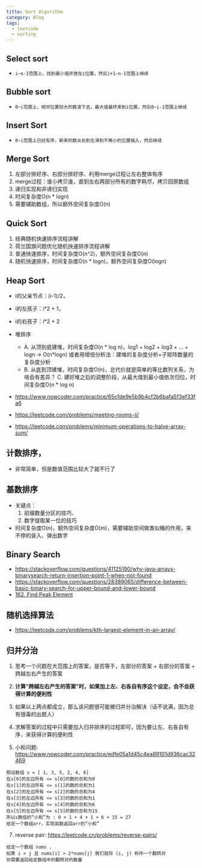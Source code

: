 ```yaml
---
title: Sort Algorithm
category: Blog
tags:
  - leetcode
  - sorting
---
```


## Select sort
- `i~n-1范围上，找到最小值并放在i位置，然后i+1~n-1范围上继续`


## Bubble sort
- `0~i范围上，相邻位置较大的数滚下去，最大值最终来到i位置，然后0~i-1范围上继续`

## Insert Sort
- `0~i范围上已经有序，新来的数从右到左滑到不再小的位置插入，然后继续`


## Merge Sort
1. 左部分排好序、右部分排好序、利用merge过程让左右整体有序
2. merge过程：谁小拷贝谁，直到左右两部分所有的数字耗尽，拷贝回原数组
3. 递归实现和非递归实现
4. 时间复杂度O(n * logn)
5. 需要辅助数组，所以额外空间复杂度O(n)


## Quick Sort
1. 经典随机快速排序流程讲解
2. 荷兰国旗问题优化随机快速排序流程讲解
3. 普通快速排序，时间复杂度O(n^2)，额外空间复杂度O(n)
4. 随机快速排序，时间复杂度O(n * logn)，额外空间复杂度O(logn)


## Heap Sort
- i的父亲节点：(i-1)/2，
- i的左孩子：i*2 + 1，
- i的右孩子：i*2 + 2
- 堆排序
   - A. 从顶到底建堆，时间复杂度O(n * log n)，log1 + log2 + log3 + … + logn -> O(n*logn)
      或者用增倍分析法：建堆的复杂度分析+子矩阵数量的复杂度分析
   - B. 从底到顶建堆，时间复杂度O(n)，总代价就是简单的等比数列关系，为啥会有差异？
   C. 建好堆之后的调整阶段，从最大值到最小值依次归位，时间复杂度O(n * log n)

- https://www.nowcoder.com/practice/65cfde9e5b9b4cf2b6bafa5f3ef33fa6
- https://leetcode.com/problems/meeting-rooms-ii/
- https://leetcode.com/problems/minimum-operations-to-halve-array-sum/

## 计数排序，
- 非常简单，但是数值范围比较大了就不行了

## 基数排序
- 关键点：
  1. 前缀数量分区的技巧、
  2. 数字提取某一位的技巧
- 时间复杂度O(n)，额外空间复杂度O(m)，需要辅助空间做类似桶的作用，来不停的装入、弹出数字

## Binary Search
- https://stackoverflow.com/questions/41125190/why-java-arrays-binarysearch-return-insertion-point-1-when-not-found
- https://stackoverflow.com/questions/28389065/difference-between-basic-binary-search-for-upper-bound-and-lower-bound
- [162. Find Peak Element](https://leetcode.com/problems/find-peak-element)

## 随机选择算法
- https://leetcode.com/problems/kth-largest-element-in-an-array/

## 归并分治
1. 思考一个问题在大范围上的答案，是否等于，左部分的答案 + 右部分的答案 + 跨越左右产生的答案
2. **计算“跨越左右产生的答案”时，如果加上左、右各自有序这个设定，会不会获得计算的便利性**
3. 如果以上两点都成立，那么该问题很可能被归并分治解决（话不说满，因为总有很毒的出题人）
4. 求解答案的过程中只需要加入归并排序的过程即可，因为要让左、右各自有序，来获得计算的便利性

5. 小和问题: https://www.nowcoder.com/practice/edfe05a1d45c4ea89101d936cac32469
  ```
  假设数组 s = [ 1, 3, 5, 2, 4, 6]
  在s[0]的左边所有 <= s[0]的数的总和为0
  在s[1]的左边所有 <= s[1]的数的总和为1
  在s[2]的左边所有 <= s[2]的数的总和为4
  在s[3]的左边所有 <= s[3]的数的总和为1
  在s[4]的左边所有 <= s[4]的数的总和为6
  在s[5]的左边所有 <= s[5]的数的总和为15
  所以s数组的“小和”为 : 0 + 1 + 4 + 1 + 6 + 15 = 27
  给定一个数组arr，实现函数返回arr的“小和”
  ```
7. reverse pair: https://leetcode.cn/problems/reverse-pairs/
```
给定一个数组 nums ，
如果 i < j 且 nums[i] > 2*nums[j] 我们就将 (i, j) 称作一个翻转对
你需要返回给定数组中的翻转对的数量
```





